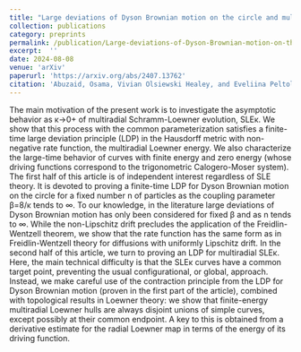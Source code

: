 ```yaml
---
title: "Large deviations of Dyson Brownian motion on the circle and multiradial SLE0+"
collection: publications
category: preprints
permalink: /publication/Large-deviations-of-Dyson-Brownian-motion-on-the-circle-and-multiradial-SLE0+
excerpt:  ''
date: 2024-08-08
venue: 'arXiv'
paperurl: 'https://arxiv.org/abs/2407.13762'
citation: 'Abuzaid, Osama, Vivian Olsiewski Healey, and Eveliina Peltola. (2024). &quot;Large deviations of Dyson Brownian motion on the circle and multiradial SLE0+.&quot; <i>arXiv preprint arXiv:2407.13762 </i>.'
---
```


The main motivation of the present work is to investigate the asymptotic behavior as κ→0+ of multiradial Schramm-Loewner evolution, SLEκ. We show that this process with the common parameterization satisfies a finite-time large deviation principle (LDP) in the Hausdorff metric with non-negative rate function, the multiradial Loewner energy. We also characterize the large-time behavior of curves with finite energy and zero energy (whose driving functions correspond to the trigonometric Calogero-Moser system). 
The first half of this article is of independent interest regardless of SLE theory. It is devoted to proving a finite-time LDP for Dyson Brownian motion on the circle for a fixed number n of particles as the coupling parameter β=8/κ tends to ∞. To our knowledge, in the literature large deviations of Dyson Brownian motion has only been considered for fixed β and as n tends to ∞. While the non-Lipschitz drift precludes the application of the Freidlin-Wentzell theorem, we show that the rate function has the same form as in Freidlin-Wentzell theory for diffusions with uniformly Lipschitz drift.
In the second half of this article, we turn to proving an LDP for multiradial SLEκ. Here, the main technical difficulty is that the SLEκ curves have a common target point, preventing the usual configurational, or global, approach. Instead, we make careful use of the contraction principle from the LDP for Dyson Brownian motion (proven in the first part of the article), combined with topological results in Loewner theory: we show that finite-energy multiradial Loewner hulls are always disjoint unions of simple curves, except possibly at their common endpoint. A key to this is obtained from a derivative estimate for the radial Loewner map in terms of the energy of its driving function. 